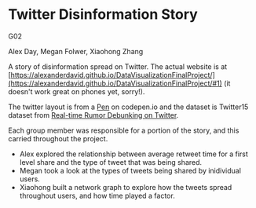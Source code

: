 # Twitter Disinformation Story

G02

Alex Day, Megan Folwer, Xiaohong Zhang

A story of disinformation spread on Twitter. The actual website is at [https://alexanderdavid.github.io/DataVisualizationFinalProject/](https://alexanderdavid.github.io/DataVisualizationFinalProject/#1) (it doesn't work great on phones yet, sorry!).

The twitter layout is from a [Pen](https://codepen.io/itslit/pen/MGzGab) on codepen.io and the dataset is Twitter15 dataset from [Real-time Rumor Debunking on Twitter](https://dl.acm.org/doi/10.1145/2806416.2806651). 

Each group member was responsible for a portion of the story, and this carried throughout the project.
- Alex explored the relationship between average retweet time for a first level share and the type of tweet that was being shared.
- Megan took a look at the types of tweets being shared by inidividual users.
- Xiaohong built a network graph to explore how the tweets spread throughout users, and how time played a factor.
